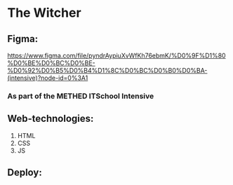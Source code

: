 # The Witcher

## Figma: 
https://www.figma.com/file/pyndrAypiuXvWfKh76ebmK/%D0%9F%D1%80%D0%BE%D0%BC%D0%BE-%D0%92%D0%B5%D0%B4%D1%8C%D0%BC%D0%B0%D0%BA-(intensive)?node-id=0%3A1


### As part of the METHED ITSchool Intensive

## Web-technologies:

1. HTML
2. CSS
3. JS


## Deploy:
